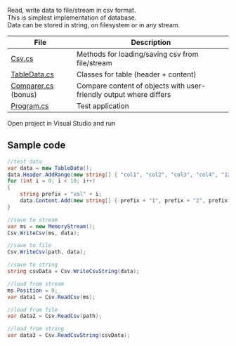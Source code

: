 Read, write data to file/stream in csv format.  
This is simplest implementation of database.  
Data can be stored in string, on filesystem or in any stream.  

 File | Description
 --- | --- 
 [Csv.cs](Csv.cs) | Methods for loading/saving csv from file/stream
 [TableData.cs](TableData.cs) | Classes for table (header + content)
 [Comparer.cs](Comparer.cs) (bonus) | Compare content of objects with user-friendly output where differs
 [Program.cs](Program.cs) | Test application 

Open project in Visual Studio and run

## Sample code

```cs
//test data
var data = new TableData();
data.Header.AddRange(new string[] { "col1", "col2", "col3", "col4", "123" });
for (int i = 0; i < 10; i++)
{
    string prefix = "val" + i;
    data.Content.Add(new string[] { prefix + "1", prefix + "2", prefix + "3", prefix + "4" });
}

//save to stream
var ms = new MemoryStream();
Csv.WriteCsv(ms, data);

//save to file
Csv.WriteCsv(path, data);

//save to string
string csvData = Csv.WriteCsvString(data);

//load from stream
ms.Position = 0;
var data1 = Csv.ReadCsv(ms);

//load from file
var data2 = Csv.ReadCsv(path);

//load from string
var data3 = Csv.ReadCsvString(csvData);
```
